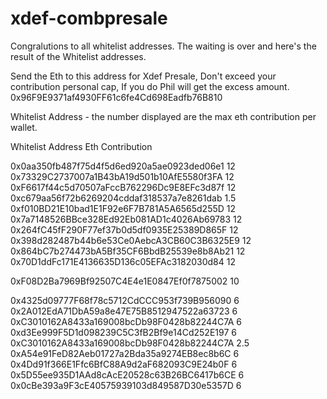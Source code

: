 # xdef-combpresale
Congralutions to all whitelist addresses. The waiting is over and here's the result of the Whitelist addresses. 

Send the Eth to this address for Xdef Presale, Don't exceed your contribution personal cap, If you do Phil will get the excess amount.
0x96F9E9371af4930FF61c6fe4Cd698Eadfb76B810

Whitelist Address - the number displayed are the max eth contribution per wallet.

Whitelist Address	Eth Contribution

0x0aa350fb487f75d4f5d6ed920a5ae0923ded06e1	12
0x73329C2737007a1B43bA19d501b10AfE5580f3FA	12
0xF6617f44c5d70507aFccB762296Dc9E8EFc3d87f	12
0xc679aa56f72b6269204cddaf318537a7e8261dab	1.5
0xf010BD21E10bad1E1F92e6F7B781A5A6565d255D	12
0x7a7148526BBce328Ed92Eb081AD1c4026Ab69783	12
0x264fC45fF290F77ef37b0d5df0935E25389D865F	12
0x398d282487b44b6e53Ce0AebcA3CB60C3B6325E9	12
0x864bC7b274473bA5Bf35CF6BbdB25539e8b8Ab21	12
0x70D1ddFc171E4136635D136c05EFAc3182030d84	12
	
0xF08D2Ba7969Bf92507C4E4e1E0847Ef0f7875002	10
	
0x4325d09777F68f78c5712CdCCC953f739B956090	6
0x2A012EdA71DbA59a8e47E75B8512947522a63723	6
0xC3010162A8433a169008bcDb98F0428b82244C7A	6
0xd3Ee999F5D1d098239C5C3fB2Bf9e14Cd252E197	6
0xC3010162A8433a169008bcDb98F0428b82244C7A	2.5
0xA54e91FeD82Aeb01727a2Bda35a9274EB8ec8b6C	6
0x4Dd91f366E1Ffc6BfC88A9d2aF682093C9E24b0F	6
0x5D55ee935D1AAd8cAcE20528c63B26BC6417b6CE	6
0x0cBe393a9F3cE40575939103d849587D30e5357D	6



